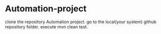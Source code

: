 # Automation-project
clone the repository Automation project.
go to the local(your system) github repository folder.
execute mvn clean test.
